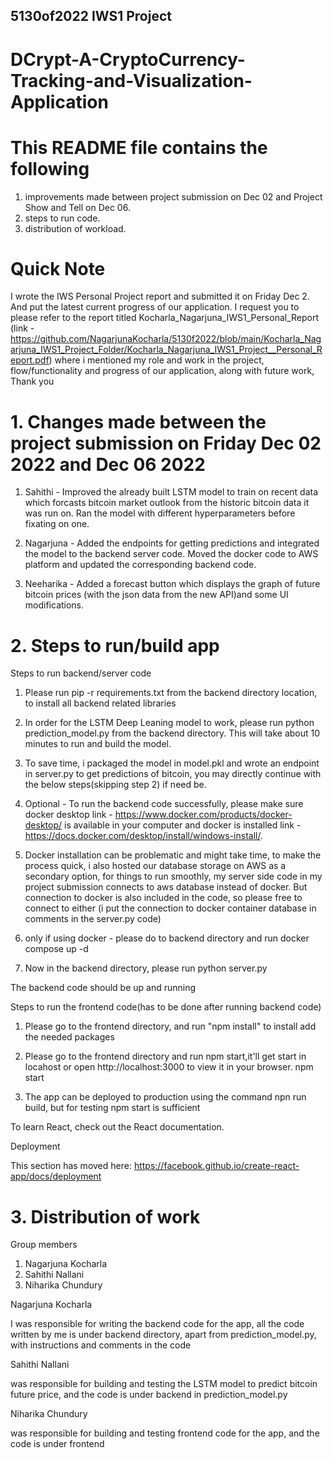 ## 5130of2022 IWS1 Project

# DCrypt-A-CryptoCurrency-Tracking-and-Visualization-Application

# This README file contains the following

1. improvements made between project submission on Dec 02 and Project Show and Tell on Dec 06.
2. steps to run code.
3. distribution of workload.


# Quick Note  
I wrote the IWS Personal Project report and submitted it on Friday Dec 2. And put the latest current progress of our application. I request you to    please refer to the report titled Kocharla_Nagarjuna_IWS1_Personal_Report (link -https://github.com/NagarjunaKocharla/5130f2022/blob/main/Kocharla_Nagarjuna_IWS1_Project_Folder/Kocharla_Nagarjuna_IWS1_Project__Personal_Report.pdf) where i mentioned my role and work in the project, flow/functionality and progress of our application, along with future work, Thank you


#  1. Changes made between the project submission on Friday Dec 02 2022 and Dec 06 2022

1. Sahithi - Improved the already built LSTM model to train on recent data which forcasts bitcoin market outlook from the historic bitcoin data it was run on. Ran the model with different hyperparameters before fixating on one.

2. Nagarjuna - Added the endpoints for getting predictions and integrated the model to the backend server code. Moved the docker code to AWS platform and updated the corresponding backend code.

3. Neeharika - Added a forecast button which displays the graph of future bitcoin prices (with the json data from the new API)and some UI modifications.


# 2. Steps to run/build app

Steps to run backend/server code

1. Please run pip -r requirements.txt from the backend directory location, to install all backend related libraries

2. In order for the LSTM Deep Leaning model to work, please run python prediction_model.py from the backend directory. This will take about 10 minutes to run and build the model.

3. To save time, i packaged the model in model.pkl and wrote an endpoint in server.py to get predictions of bitcoin, you may directly continue with the below steps(skipping step 2) if need be.

4. Optional - To run the backend code successfully, please make sure docker desktop link - https://www.docker.com/products/docker-desktop/ is available in your computer and docker is installed link - https://docs.docker.com/desktop/install/windows-install/.

5. Docker installation can be problematic and might take time, to make the process quick, i also hosted our database storage on AWS as a secondary option, for things to run smoothly, my server side code in my project submission connects to aws database instead of docker. But connection to docker is also included in the code, so please free to connect to either (i put the connection to docker container database in comments in the server.py code)

6. only if using docker - please do to backend directory and run docker compose up -d

7. Now in the backend directory, please run python server.py

The backend code should be up and running

Steps to run the frontend code(has to be done after running backend code)

1. Please go to the frontend directory, and run "npm install" to install add the needed packages

2. Please go to the frontend directory and run npm start,it'll get start in locahost or open http://localhost:3000 to view it in your browser.
npm start

3. The app can be deployed to production using the command npn run build, but for testing npm start is sufficient

To learn React, check out the React documentation.

Deployment

This section has moved here: https://facebook.github.io/create-react-app/docs/deployment

# 3. Distribution of work

Group members
1. Nagarjuna Kocharla
2. Sahithi Nallani
3. Niharika Chundury

Nagarjuna Kocharla

I was responsible for writing the backend code for the app, all the code written by me is under backend directory, apart from prediction_model.py, with instructions and comments in the code

Sahithi Nallani 

was responsible for building and testing the LSTM model to predict bitcoin future price, and the code is under backend in prediction_model.py

Niharika Chundury

was responsible for building and testing frontend code for the app, and the code is under frontend


